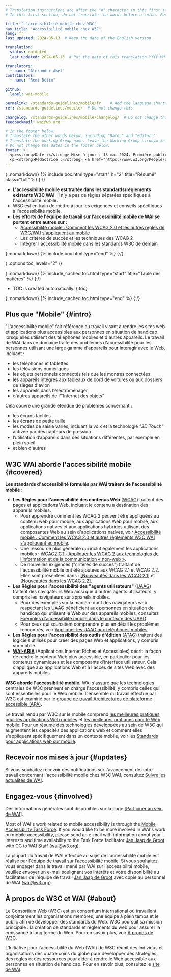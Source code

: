 ```yaml
---
# Translation instructions are after the "#" character in this first section. They are comments that do not show up in the web page. You do not need to translate the instructions after "#".
# In this first section, do not translate the words before a colon. For example, do not translate "title:". Do translate the text after "title:"

title: "L'accessibilité mobile chez W3C"
nav_title: "Accessibilité mobile chez W3C"
lang: fr
last_updated: 2024-05-13  # Keep the date of the English version

translation:
  status: outdated
  last_updated: 2024-05-13  # Put the date of this translation YYYY-MM-DD (with month in the middle)

translators:
  - name: "Alexander Akel"
contributors:
  - name: "Rémi Bétin"

github:
  label: wai-mobile

permalink: /standards-guidelines/mobile/fr    # Add the language shortcode to the end, with no slash at the end. For example /path/to/file/fr
ref: /standards-guidelines/mobile/  # Do not change this

changelog: /standards-guidelines/mobile/changelog/  # Do not change this
feedbackmail: wai@w3.org

# In the footer below:
# Translate the other words below, including "Date:" and "Editor:"
# Translate the Working Group name. Leave the Working Group acronym in English.
# Do not change the dates in the footer below.
footer: >
  <p><strong>Date :</strong> Mise à jour : 13 mai 2024. Première publication : janvier 2008.</p>
  <p><strong>Rédactrice :</strong> <a href="https://www.w3.org/People/Shawn/">Shawn Lawton Henry</a>. Contributeur : <a href="https://www.w3.org/People/Brewer/">Judy Brewer</a>.</p>
---
```


{::nomarkdown}
{% include box.html type="start" h="2" title="Résumé" class="full" %}
{:/}

- **L'accessibilité mobile est traitée dans les standards/règlements existants W3C WAI**. Il n'y a pas de règles séparées spécifiques à l'accessibilité mobile.
- W3C est en train de mettre à jour les exigences et conseils spécifiques à l'accessibilité mobile.
- **Les efforts de [l'équipe de travail sur l’accessibilité mobile](https://www.w3.org/WAI/GL/mobile-a11y-tf/) de WAI se portent entre autres sur :**
  - [Accessibilité mobile : Comment les WCAG 2.0 et les autres règles de W3C/WAI s'appliquent au mobile](https://www.w3.org/TR/mobile-accessibility-mapping/)
  - Les critères de succès et les techniques des WCAG 2
  - Intégrer l'accessibilité mobile dans les standards W3C de demain

{::nomarkdown}
{% include box.html type="end" %}
{:/}


{::options toc_levels="2" /}

{::nomarkdown}
{% include_cached toc.html type="start" title="Table des matières" %}
{:/}

- TOC is created automatically.
{:toc}

{::nomarkdown}
{% include_cached toc.html type="end" %}
{:/}

## Plus que "Mobile" {#intro}

"L'accessibilité mobile" fait référence au travail visant à rendre les sites web et applications plus accessibles aux personnes en situation de handicap lorsqu'elles utilisent des téléphones mobiles et d'autres appareils. Le travail de WAI dans ce domaine traite des problèmes d'accessibilité pour les personnes utilisant une large gamme d'appareils pour interagir avec le Web, incluant :

- les téléphones et tablettes
- les télévisions numériques
- les objets personnels connectés tels que les montres connectées
- les appareils intégrés aux tableaux de bord de voitures ou aux dossiers de sièges d'avion
- les appareils dans l'électroménager
- d'autres appareils de l'"Internet des objets"

Cela couvre une grande étendue de problèmes concernant :

- les écrans tactiles
- les écrans de petite taille
- les modes de saisie variés, incluant la voix et la technologie <i>"3D Touch"</i> activée par des capteurs de pression
- l’utilisation d’appareils dans des situations différentes, par exemple en plein soleil
- et bien d'autres

## W3C WAI aborde l'accessibilité mobile {#covered}

**Les standards d'accessibilité formulés par WAI traitent de l'accessibilité mobile** :

- **Les Règles pour l'accessibilité des contenus Web** ([WCAG](/standards-guidelines/wcag/)) traitent des pages et applications Web, incluant le contenu à destination des appareils mobiles.
  - Pour apprendre comment les WCAG 2 peuvent être appliquées au contenu web pour mobile, aux applications Web pour mobile, aux applications natives et aux applications hybrides utilisant des composantes Web au sein d'applications natives, voir [Accessibilité mobile : Comment les WCAG 2.0 et autres règlements W3C WAI s'appliquent au mobile](https://www.w3.org/TR/mobile-accessibility-mapping/).
  - Une ressource plus générale qui inclut également les applications mobiles : [WCAG2ICT : Appliquer les WCAG 2 aux technologies de l’information et de la communication « non-web »](/standards-guidelines/wcag/non-web-ict/).
  - De nouvelles exigences ("critères de succès") traitant de l'accessibilité mobile ont été ajoutées aux WCAG 2.1 et WCAG 2.2. Elles sont présentées dans : [[Nouveautés dans les WCAG 2.1]](/standards-guidelines/wcag/new-in-21/) et [[Nouveautés dans les WCAG 2.2]](/standards-guidelines/wcag/new-in-22/).
- **Les Règles pour l'accessibilité des "agents utilisateurs"** ([UAAG](/standards-guidelines/uaag/)) traitent des navigateurs Web ainsi que d'autres agents utilisateurs, y compris les navigateurs sur appareils mobiles.
  - Pour des exemples sur la manière dont des navigateurs web respectant les UAAG bénéficient aux personnes en situation de handicap qui utilisent le Web sur des appareils mobiles, consultez [Exemples d'accessibilité mobile dans le contexte des UAAG](https://www.w3.org/TR/IMPLEMENTING-UAAG20/mobile).
  - Pour ceux qui souhaitent comprendre plus en détail les problèmes rencontrés, voir [Appliquer les UAAG aux téléphones mobiles](https://www.w3.org/WAI/UA/work/wiki/Applying_UAAG_to_Mobile_Phones).
- **Les Règles pour l'accessibilité des outils d'édition** ([ATAG](/standards-guidelines/atag/)) traitent des logiciels utilisés pour créer des pages Web et applications, y compris sur mobile.
- **[WAI-ARIA](/standards-guidelines/aria/)** (Applications Internet Riches et Accessibles) décrit la façon de rendre le contenu Web plus accessible, en particulier pour les contenus dynamiques et les composants d'interface utilisateur. Cela s'applique aux applications Web et à l'accès de sites Web avec des appareils mobiles.

**W3C aborde l'accessibilité mobile.** WAI s'assure que les technologies centrales de W3C prennent en charge l'accessibilité, y compris celles qui sont essentielles pour le Web mobile. L'ensemble du travail effectué par W3C est examiné par le [groupe de travail Architectures de plateforme accessible (APA)](https://www.w3.org/WAI/APA/).

Le travail rendu par W3C sur le mobile comprend [les meilleures pratiques pour les applications Web mobiles](https://www.w3.org/TR/mwabp/) et [les meilleures pratiques pour le Web mobile](https://www.w3.org/TR/mobile-bp/). Pour un résumé des technologies développées au sein de W3C qui augmentent les capacités des applications web et comment elles s'appliquent spécifiquement dans un contexte mobile, voir les [Standards pour applications web sur mobile](https://www.w3.org/Mobile/mobile-web-app-state/).

## Recevoir nos mises à jour {#updates}

Si vous souhaitez recevoir des notifications sur l'avancement de notre travail concernant l'accessibilité mobile chez W3C WAI, consultez [Suivre les actualités de WAI](/news/subscribe/).

## Engagez-vous {#involved}

Des informations générales sont disponibles sur la page [[Participer au sein de WAI]](/about/participating/).

Most of WAI's work related to mobile accessibility is through the [Mobile Accessibility Task Force](https://www.w3.org/WAI/GL/mobile-a11y-tf/). If you would like to be more involved in WAI's work on mobile accessibility, please send an e-mail with information about your interests and time availability to the Task Force facilitator [Jan Jaap de Groot](mailto:janjaap@abra.nl?cc=wai@w3.org,ran@w3.org,kevin@w3.org&subject=Mobile%20Accessibility%20Task%20Force%20Enquiry) with CC to WAI Staff (wai@w3.org).

La plupart du travail de WAI effectué au sujet de l'accessibilité mobile est réalisé par [l'équipe de travail sur l’accessibilité mobile](https://www.w3.org/WAI/GL/mobile-a11y-tf/). Si vous souhaitez vous engager dans le travail mené par WAI sur l’accessibilité mobile, veuillez envoyer un e-mail soulignant vos intérêts et votre disponibilité au facilitateur de l'équipe de travail [Jan Jaap de Groot](mailto:janjaap@abra.nl?cc=wai@w3.org,ran@w3.org,kevin@w3.org&subject=Mobile%20Accessibility%20Task%20Force%20Enquiry) avec copie au personnel de WAI (wai@w3.org).

## À propos de W3C et WAI {#about}

Le Consortium Web (W3C) est un consortium international où travaillent conjointement les organisations membres, une équipe à plein temps et le public afin de développer des standards du Web. W3C poursuit sa mission principale : la création de standards et règlements du web pour assurer la croissance à long terme du Web. Pour en savoir plus, voir [À propos de W3C](https://www.w3.org/about/).

L'Initiative pour l'accessibilité du Web (WAI) de W3C réunit des individus et organisations des quatre coins du globe pour développer des stratégies, des règles et des ressources pour aider à rendre le Web accessible aux personnes en situation de handicap. Pour en savoir plus, consultez le [site de WAI](https://www.w3.org/WAI/).
